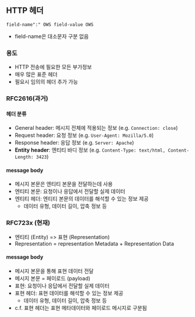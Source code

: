 ## HTTP 헤더

```
field-name":" OWS field-value OWS
```

- field-name은 대소문자 구분 없음

### 용도

- HTTP 전송에 필요한 모든 부가정보
- 매우 많은 표준 헤더
- 필요시 임의의 헤더 추가 가능

### RFC2616(과거)

#### 헤더 분류

- General header: 메시지 전체에 적용되는 정보 (e.g. `Connection: close`)
- Request header: 요청 정보 (e.g. `User-Agent: Mozilla/5.0`)
- Response header: 응답 정보 (e.g. `Server: Apache`)
- **Entity header**: 엔티티 바디 정보 (e.g. `Content-Type: text/html, Content-Length: 3423`)

#### message body

- 메시지 본문은 엔티티 본문을 전달하는데 사용
- 엔티티 본문: 요청이나 응답에서 전달할 실제 데이터
- 엔티티 헤더: 엔티티 본문의 데이터를 해석할 수 있는 정보 제공
  - 데이터 유형, 데이터 길이, 압축 정보 등

### RFC723x (현재)

- 엔티티 (Entity) => 표현 (Representation)
- Representation = representation Metadata + Representation Data

#### message body

- 메시지 본문을 통해 표현 데이터 전달
- 메시지 본문 = 페이로드 (payload)
- 표현: 요청이나 응답에서 전달할 실제 데이터
- 표현 헤더: 표현 데이터를 해석할 수 있는 정보 제공
  - 데이터 유형, 데이터 길이, 압축 정보 등
- c.f. 표현 헤더는 표현 메타데이터와 페이로드 메시지로 구분됨
